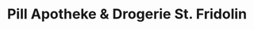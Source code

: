 ---
title: "Pill Apotheke & Drogerie St. Fridolin"
url: /netstal/pill-apotheke-und-drogerie-st-fridolin/
shop: Drogerie
---